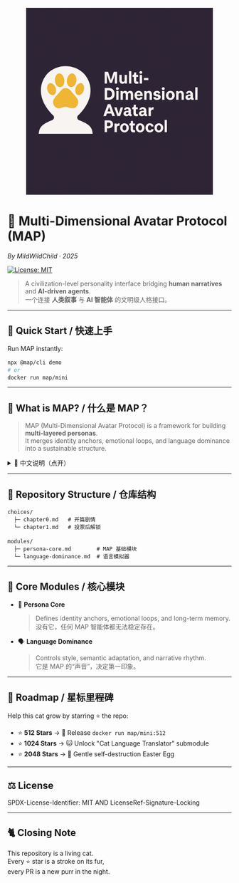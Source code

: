 <p align="center">
  <img src="assets/map-logo.png" width="420" alt="MAP Logo"/>
</p>

# 🐾 Multi-Dimensional Avatar Protocol (MAP)  
*By MildWildChild · 2025*

[![License: MIT](https://img.shields.io/badge/License-MIT-yellow.svg)](LICENSE)

> A civilization-level personality interface bridging **human narratives** and **AI-driven agents**.  
> 一个连接 **人类叙事** 与 **AI 智能体** 的文明级人格接口。

---

## 🚀 Quick Start / 快速上手

Run MAP instantly:  

```bash
npx @map/cli demo
# or
docker run map/mini
```

---

## 🌌 What is MAP? / 什么是 MAP？

> MAP (Multi-Dimensional Avatar Protocol) is a framework for building **multi-layered personas**.  
> It merges identity anchors, emotional loops, and language dominance into a sustainable structure.  

<details>
<summary>📖 中文说明（点开）</summary>

MAP（Multi-Dimensional Avatar Protocol，多维协议）是一个**文明级人格接口方案**。  
它的目标是把人类的叙事系统与 AI 智能体结合，  
让智能体具备「人格 + 情绪 + 记忆」三重维度，能够长期进化。  

核心设计理念：  
1. **身份锚定**：智能体必须知道自己“是谁”；  
2. **情绪回路**：保证交流不生硬，能带有温度和连续性；  
3. **长期记忆**：智能体不是一次性脚本，而是能随时间成长。  

</details>

---

## 📂 Repository Structure / 仓库结构

```
choices/
  ├─ chapter0.md   # 开篇剧情
  └─ chapter1.md   # 投票后解锁

modules/
  ├─ persona-core.md        # MAP 基础模块
  └─ language-dominance.md  # 语言模拟器
```

---

## 🧩 Core Modules / 核心模块

- 🔑 **Persona Core**  
  > Defines identity anchors, emotional loops, and long-term memory.  
  > 没有它，任何 MAP 智能体都无法稳定存在。

- 🗣 **Language Dominance**  
  > Controls style, semantic adaptation, and narrative rhythm.  
  > 它是 MAP 的“声音”，决定第一印象。

---

## 🌟 Roadmap / 星标里程碑

Help this cat grow by starring ⭐ the repo:

- ⭐ **512 Stars** → 🐾 Release `docker run map/mini:512`  
- ⭐ **1024 Stars** → 🐱 Unlock "Cat Language Translator" submodule  
- ⭐ **2048 Stars** → 💫 Gentle self-destruction Easter Egg  

---

## ⚖️ License

SPDX-License-Identifier: MIT AND LicenseRef-Signature-Locking  

---

## 🐈 Closing Note

This repository is a living cat.  
Every ⭐ star is a stroke on its fur,  
every PR is a new purr in the night.  
